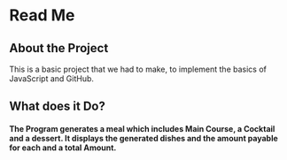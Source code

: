 # Read Me
## About the Project
This is a basic project that we had to make, to implement the basics of JavaScript and GitHub.

## What does it Do?
#### The Program generates a meal which includes Main Course, a Cocktail and a dessert. It displays the generated dishes and the amount payable for each and a total Amount.
